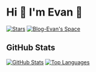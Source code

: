 # Hi 👋 I'm Evan 🥰

[![Stars](https://img.shields.io/github/stars/EvanTop/EvanNav)](https://github.com/EvanTop/EvanNav/stargazers)
[![Blog-Evan's Space](https://img.shields.io/badge/Blog-Evan's%20Space-black?logo=blog&color=blueviolet)](https://evan.xin)

## GitHub Stats

[![GitHub Stats](https://github-readme-stats.vercel.app/api?username=EvanTop&show_icons=true&count_private=true&theme=radical)](https://github.com/EvanTop)
[![Top Languages](https://github-readme-stats.vercel.app/api/top-langs/?username=EvanTop&layout=compact&theme=radical)](https://github.com/EvanTop)
